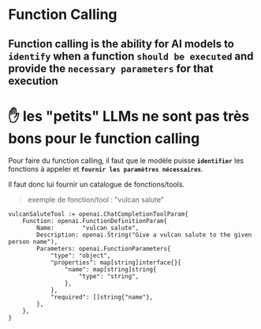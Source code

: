 # Function Calling

## Function calling is the ability for AI models to **`identify`** when a function **`should be executed`** and provide the **`necessary parameters`** for that execution


# ✋ les "petits" LLMs ne sont pas très bons pour le function calling


Pour faire du function calling, il faut que le modèle puisse **`identifier`** les fonctions à appeler et **`fournir les paramètres nécessaires`**.

Il faut donc lui fournir un catalogue de fonctions/tools.

> exemple de fonction/tool : "vulcan salute"
```golang
vulcanSaluteTool := openai.ChatCompletionToolParam{
    Function: openai.FunctionDefinitionParam{
        Name:        "vulcan_salute",
        Description: openai.String("Give a vulcan salute to the given person name"),
        Parameters: openai.FunctionParameters{
            "type": "object",
            "properties": map[string]interface{}{
                "name": map[string]string{
                    "type": "string",
                },
            },
            "required": []string{"name"},
        },
    },
}
```